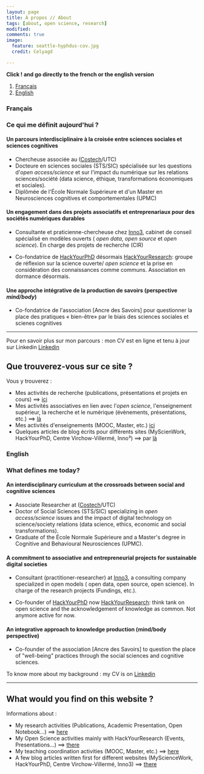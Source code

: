 ```yaml
---
layout: page
title: À propos // About
tags: [about, open science, research]
modified:
comments: true
image:
  feature: seattle-hyphdus-cov.jpg
  credit: Celyagd

---
```

**Click ! and go directly to the french or the english version**

1. [Français](#français)
2. [English](#english)

### Français <a name="français"></a>


### Ce qui me définit aujourd'hui ?

#### Un parcours interdisciplinaire à la croisée entre sciences sociales et sciences cognitives

- Chercheuse associée au ([Costech](http://www.utc.fr/costech/)/UTC)
- Docteure en sciences sociales (STS/SIC) spécialisée sur les questions d'_open access/science_ et sur l'impact du numérique sur les relations sciences/société (data science, éthique, transformations économiques et sociales).
- Diplômée de l'École Normale Supérieure et d'un Master en Neurosciences cognitives et comportementales (UPMC)

#### Un engagement dans des projets associatifs et entreprenariaux pour des sociétés numériques durables

- Consultante et praticienne-chercheuse chez [Inno3](https://inno3.fr/), cabinet de conseil spécialisé en modèles ouverts ( _open data_, _open source_ et _open science_). En charge des projets de recherche (CIR)

- Co-fondatrice de [HackYourPhD](http://www.hackyourphd.org) désormais [HackYourResearch](http://www.hyr.science/): groupe de réflexion sur la science ouverte/ _open science_ et la prise en considération des connaissances comme communs. Association en dormance désormais. 

#### Une approche intégrative de la production de savoirs (perspective _mind/body_)

- Co-fondatrice de l'association [Ancre des Savoirs] pour questionner la place des pratiques « bien-être» par le biais des sciences sociales et scienes cognitives

----

Pour en savoir plus sur mon parcours : mon CV est en ligne et tenu à jour sur Linkedin [Linkedin](https://www.linkedin.com/in/celyagrusondaniel)


## Que trouverez-vous sur ce site ?

Vous y trouverez :

- Mes activités de recherche (publications, présentations et projets en cours) ==> [ici](http://celyagd.github.io/research/)
- Mes activités associatives en lien avec l'*open science*, l'enseignement supérieur, la recherche et le numérique (évènements, présentations, etc.) ==> [là](http://celyagd.github.io/openscience/)
- Mes activités d'enseignements (MOOC, Master, etc.) [ici](http://celyagd.github.io/teaching/)
- Quelques articles de blog écrits pour différents sites (MyScienWork, HackYourPhD, Centre Virchow-Villermé, Inno³) ==> par [là](http://celyagd.github.io/blog/)


### English <a name="english"></a>

### What defines me today? ##

#### An interdisciplinary curriculum at the crossroads between social and cognitive sciences

- Associate Researcher at ([Costech](http://www.utc.fr/costech/)/UTC)
- Doctor of Social Sciences (STS/SIC) specializing in _open access/science_ issues and the impact of digital technology on science/society relations (data science, ethics, economic and social transformations).
- Graduate of the École Normale Supérieure and a Master's degree in Cognitive and Behavioural Neurosciences (UPMC).

#### A commitment to associative and entrepreneurial projects for sustainable digital societies

- Consultant (practitioner-researcher) at [Inno3](https://inno3.fr/), a consulting company specialized in open models ( open data, open source, open science). In charge of the research projects (Fundings, etc.).

- Co-founder of [HackYourPhD](http://www.hackyourphd.org) now [HackYourResearch](http://www.hyr.science/): think tank on open science and the acknowledgement of knowledge as common. Not anymore active for now. 

#### An integrative approach to knowledge production (mind/body perspective)

- Co-founder of the association [Ancre des Savoirs] to question the place of "well-being" practices through the social sciences and cognitive sciences.

To know more about my background : my CV is on [Linkedin](https://www.linkedin.com/in/celyagrusondaniel)

----

## What would you find on this website ?

Informations about :

- My research activities (Publications, Academic Presentation, Open Notebook...) ==> [here](http://celyagd.github.io/research/)
- My Open Science activities mainly with HackYourResearch (Events, Presentations...) ==> [there](http://celyagd.github.io/openscience/)
- My teaching coordination activities (MOOC, Master, etc.)
 ==> [here](http://celyagd.github.io/teaching/)
- A few blog articles written first for different websites (MyScienceWork, HackYourPhD, Centre Virchow-Villermé, Inno3) ==> [there](http://celyagd.github.io/blog/)
